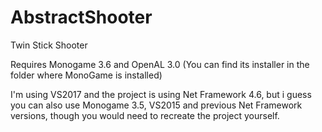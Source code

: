 # AbstractShooter
Twin Stick Shooter

Requires Monogame 3.6 and OpenAL 3.0 (You can find its installer in the folder where MonoGame is installed)

I'm using VS2017 and the project is using Net Framework 4.6, but i guess you can also use Monogame 3.5, VS2015 and previous Net Framework versions, though you would need to recreate the project yourself.
